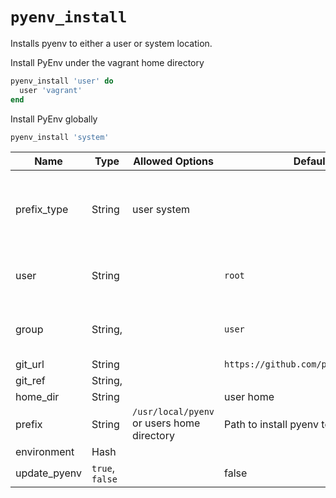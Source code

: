 # `pyenv_install`

Installs pyenv to either a user or system location.

Install PyEnv under the vagrant home directory

```ruby
pyenv_install 'user' do
  user 'vagrant'
end
```

Install PyEnv globally

```ruby
pyenv_install 'system'
```

| Name         | Type            | Allowed Options                            | Default                              | Description                                            |
| ------------ | --------------- | ------------------------------------------ | ------------------------------------ | ------------------------------------------------------ |
| prefix_type  | String          | user system                                |                                      | Whether to install pyenv to a user or system directory |
| user         | String          |                                            | `root`                               | User directory to install pyenv to                     |
| group        | String,         |                                            | `user`                               | Group for the pyenv directories and files              |
| git_url      | String          |                                            | `https://github.com/pyenv/pyenv.git` |                                                        |
| git_ref      | String,         |                                            |                                      | `master`                                               |
| home_dir     | String          |                                            | user home                            |                                                        |
| prefix       | String          | `/usr/local/pyenv` or users home directory | Path to install pyenv to             |                                                        |
| environment  | Hash            |                                            |                                      |                                                        |
| update_pyenv | `true`, `false` |                                            | false                                |                                                        |
